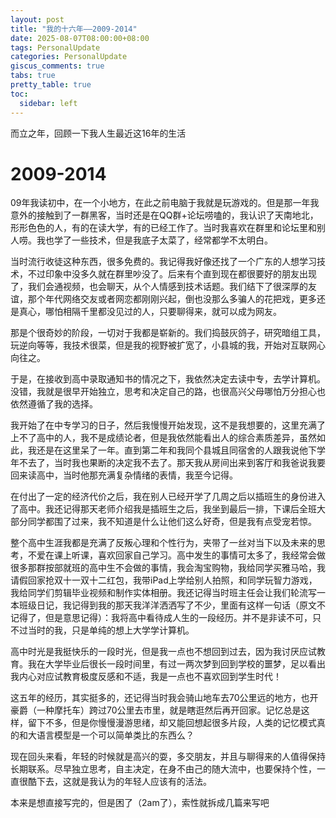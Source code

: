 ```yaml
---
layout: post
title: "我的十六年——2009-2014"
date: 2025-08-07T08:00:00+08:00
tags: PersonalUpdate
categories: PersonalUpdate
giscus_comments: true
tabs: true
pretty_table: true
toc:
  sidebar: left
---
```


而立之年，回顾一下我人生最近这16年的生活

# 2009-2014

09年我读初中，在一个小地方，在此之前电脑于我就是玩游戏的。但是那一年我意外的接触到了一群黑客，当时还是在QQ群+论坛唠嗑的，我认识了天南地北，形形色色的人，有的在读大学，有的已经工作了。当时我喜欢在群里和论坛里和别人唠。我也学了一些技术，但是我底子太菜了，经常都学不太明白。

当时流行收徒这种东西，很多免费的。我记得我好像还找了一个广东的人想学习技术，不过印象中没多久就在群里吵没了。后来有个直到现在都很要好的朋友出现了，我们会通视频，也会聊天，从个人情感到技术话题。我们结下了很深厚的友谊，那个年代网络交友或者网恋都刚刚兴起，倒也没那么多骗人的花把戏，更多还是真心，哪怕相隔千里都没见过的人，只要聊得来，就可以成为网友。

那是个很奇妙的阶段，一切对于我都是崭新的。我们捣鼓灰鸽子，研究暗组工具，玩逆向等等，我技术很菜，但是我的视野被扩宽了，小县城的我，开始对互联网心向往之。

于是，在接收到高中录取通知书的情况之下，我依然决定去读中专，去学计算机。没错，我就是很早开始独立，思考和决定自己的路，也很高兴父母哪怕万分担心也依然遵循了我的选择。

我开始了在中专学习的日子，然后我慢慢开始发现，这不是我想要的，这里充满了上不了高中的人，我不是成绩论者，但是我依然能看出人的综合素质差异，虽然如此，我还是在这里呆了一年。直到第二年和我同个县城且同宿舍的人跟我说他下学年不去了，当时我也果断的决定我不去了。那天我从房间出来到客厅和我爸说我要回来读高中，当时他那充满复杂情绪的表情，我至今记得。

在付出了一定的经济代价之后，我在别人已经开学了几周之后以插班生的身份进入了高中。我还记得那天老师介绍我是插班生之后，我坐到最后一排，下课后全班大部分同学都围了过来，我不知道是什么让他们这么好奇，但是我有点受宠若惊。

整个高中生涯我都是充满了反叛心理和个性行为，夹带了一丝对当下以及未来的思考，不爱在课上听课，喜欢回家自己学习。高中发生的事情可太多了，我经常会做很多那群按部就班的高中生不会做的事情，我会淘宝购物，我给同学买雅马哈，我请假回家抢双十一双十二红包，我带iPad上学给别人拍照，和同学玩智力游戏，我给同学们剪辑毕业视频和制作实体相册。我还记得当时班主任会让我们轮流写一本班级日记，我记得到我的那天我洋洋洒洒写了不少，里面有这样一句话（原文不记得了，但是意思记得）：我将高中看待成人生的一段经历。并不是非读不可，只不过当时的我，只是单纯的想上大学学计算机。

高中时光是我挺快乐的一段时光，但是我一点也不想回到过去，因为我讨厌应试教育。我在大学毕业后很长一段时间里，有过一两次梦到回到学校的噩梦，足以看出我内心对应试教育极度反感和不适，我是一点也不喜欢回到学生时代！

这五年的经历，其实挺多的，还记得当时我会骑山地车去70公里远的地方，也开豪爵（一种摩托车）跨过70公里去市里，就是瞎逛然后再开回家。记忆总是这样，留下不多，但是你慢慢漫游思绪，却又能回想起很多片段，人类的记忆模式真的和大语言模型是一个可以简单类比的东西么？

现在回头来看，年轻的时候就是高兴的耍，多交朋友，并且与聊得来的人值得保持长期联系。尽早独立思考，自主决定，在身不由己的随大流中，也要保持个性，一直很酷下去，这就是我认为的年轻人应该有的活法。

本来是想直接写完的，但是困了（2am了），索性就拆成几篇来写吧
